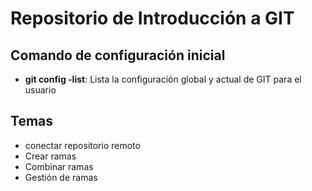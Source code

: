 # Repositorio de Introducción a GIT

## Comando de configuración inicial
* **git config -list**: Lista la configuración global y actual de GIT para el usuario

## Temas
* conectar repositorio remoto
* Crear ramas
* Combinar ramas
* Gestión de ramas
